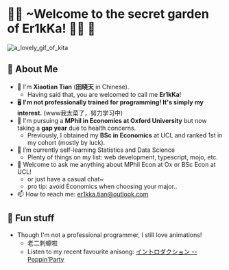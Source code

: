 # 🌟🐁 ~Welcome to the secret garden of Er1kKa! 🐇🌙 👋

<!--
**Er1kKa-Tian/Er1kKa-Tian** is a ✨ _special_ ✨ repository because its `README.md` (this file) appears on your GitHub profile.

Here are some ideas to get you started:

- 🔭 I’m currently working on ...
- 🌱 I’m currently learning ...
- 👯 I’m looking to collaborate on ...
- 🤔 I’m looking for help with ...
- 💬 Ask me about ...
- 📫 How to reach me: ...
- 😄 Pronouns: ...
- ⚡ Fun fact: ...
-->

![a_lovely_gif_of_kita](kita.gif)

## 🐴 About Me

- 🐇 I'm **Xiaotian Tian** (**田晓天** in Chinese).
  - Having said that, you are welcomed to call me **Er1kKa**!
- 🖥 **I'm not professionally trained for programming! It's simply my interest.** (www我太菜了，努力学习中)
- 🏫 I'm pursuing a **MPhil in Economics at Oxford University** but now taking a **gap year** due to health concerns.
  - Previously, I obtained my **BSc in Economics** at UCL and ranked 1st in my cohort (mostly by luck).
- 🌱 I’m currently self-learning Statistics and Data Science
  - Plenty of things on my list: web development, typescript, mojo, etc. 
- 💬 Welcome to ask me anything about MPhil Econ at Ox or BSc Econ at UCL!
  - or just have a casual chat~
  - pro tip: avoid Economics when choosing your major..
- 📫 How to reach me: er1kka.tian@outlook.com

## 🐖 Fun stuff

- Though I'm not a professional programmer, I still love animations!
  - 老二刺螈啦
  - Listen to my recent favourite anisong: [イントロダクション -- Poppin'Party](https://www.youtube.com/watch?v=Zz3iJejwNuI)
